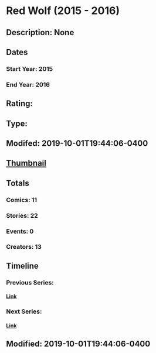 # Red Wolf (2015 - 2016)
## Description: None
## Dates
### Start Year: 2015
### End Year: 2016
## Rating: 
## Type: 
## Modifed: 2019-10-01T19:44:06-0400
## [Thumbnail](http://i.annihil.us/u/prod/marvel/i/mg/7/70/5d93ac7c99737.jpg)
## Totals
### Comics: 11
### Stories: 22
### Events: 0
### Creators: 13
## Timeline
### Previous Series: 
#### [Link]()
### Next Series: 
#### [Link]()
## Modified: 2019-10-01T19:44:06-0400